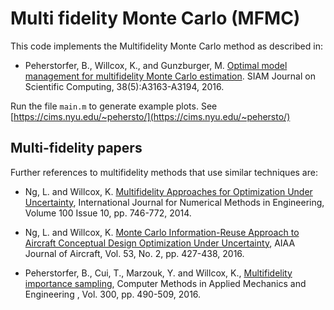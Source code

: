 # Multi fidelity Monte Carlo (MFMC)

This code implements the Multifidelity Monte Carlo method as described in:

* Peherstorfer, B., Willcox, K., and Gunzburger, M. [Optimal model management for multifidelity Monte Carlo estimation](https://cims.nyu.edu/~pehersto/preprints/multi-fidelity-monte-carlo-peherstorfer-willcox-gunzburger.pdf).
SIAM Journal on Scientific Computing, 38(5):A3163-A3194, 2016.

Run the file `main.m` to generate example plots. See [https://cims.nyu.edu/~pehersto/](https://cims.nyu.edu/~pehersto/)


## Multi-fidelity papers

Further references to multifidelity methods that use similar techniques are:

* Ng, L. and Willcox, K. [Multifidelity Approaches for Optimization Under Uncertainty](http://kiwi.mit.edu/papers/Multifidelity-optimization-under-uncertainty-Ng-Willcox.pdf), International Journal for Numerical Methods in Engineering, Volume 100 Issue 10, pp. 746-772, 2014.

* Ng, L. and Willcox, K. [Monte Carlo Information-Reuse Approach to Aircraft Conceptual Design Optimization Under Uncertainty](http://kiwi.mit.edu/papers/Multifidelity-Monte-Carlo-Ng-Willcox.pdf), AIAA Journal of Aircraft, Vol. 53, No. 2, pp. 427-438, 2016.

* Peherstorfer, B., Cui, T., Marzouk, Y. and Willcox, K., [Multifidelity importance sampling](http://kiwi.mit.edu/papers/Multifidelity-importance-sampling-Willcox.pdf), Computer Methods in Applied Mechanics and Engineering , Vol. 300, pp. 490-509, 2016.


